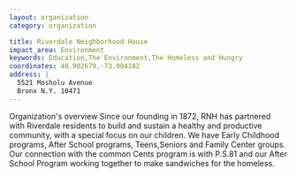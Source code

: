 ```yaml
---
layout: organization
category: organization

title: Riverdale Neighborhood House
impact_area: Environment
keywords: Education,The Environment,The Homeless and Hungry
coordinates: 40.902679,-73.904182
address: |
  5521 Mosholu Avenue
  Bronx N.Y. 10471
---
```

Organization's overview
Since our founding in 1872, RNH has partnered with Riverdale residents to build and sustain a healthy and productive community, with a special focus on our children.  We have Early Childhood programs, After School programs, Teens,Seniors and Family Center groups.  Our connection with the common Cents program is with P.S.81 and our After School Program working together to make sandwiches for the homeless.